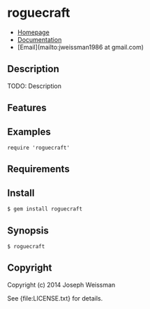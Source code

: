 # roguecraft

* [Homepage](https://rubygems.org/gems/roguecraft)
* [Documentation](http://rubydoc.info/gems/roguecraft/frames)
* [Email](mailto:jweissman1986 at gmail.com)

## Description

TODO: Description

## Features

## Examples

    require 'roguecraft'

## Requirements

## Install

    $ gem install roguecraft

## Synopsis

    $ roguecraft

## Copyright

Copyright (c) 2014 Joseph Weissman

See {file:LICENSE.txt} for details.
